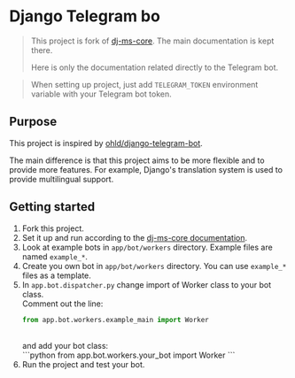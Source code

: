 # Django Telegram bo


> This project is fork of [dj-ms-core](https://github.com/dj-ms/dj-ms-core).
> The main documentation is kept there.
> 
> Here is only the documentation related directly to the Telegram bot.


> When setting up project, just add `TELEGRAM_TOKEN` environment variable with your Telegram bot token.


## Purpose

This project is inspired by [ohld/django-telegram-bot](https://github.com/ohld/django-telegram-bot).

The main difference is that this project aims to be more flexible and to provide more features.
For example, Django's translation system is used to provide multilingual support.


## Getting started

1. Fork this project.
2. Set it up and run according to the [dj-ms-core documentation](https://github.com/dj-ms/dj-ms-core/blob/master/README.md).
3. Look at example bots in `app/bot/workers` directory. Example files are named `example_*`.
4. Create you own bot in `app/bot/workers` directory. You can use `example_*` files as a template.
5. In `app.bot.dispatcher.py` change import of Worker class to your bot class.
    <br>
    Comment out the line:
    <br>
    ```python
    from app.bot.workers.example_main import Worker
    ```
    <br>
    and add your bot class:
    <br>
    ```python
    from app.bot.workers.your_bot import Worker
    ```
6. Run the project and test your bot.